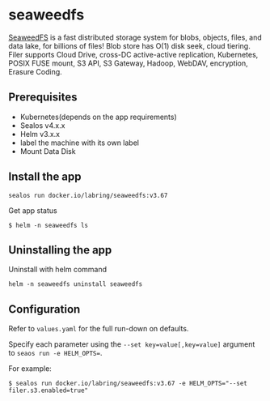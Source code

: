 # seaweedfs

[SeaweedFS](https://github.com/seaweedfs/seaweedfs) is a fast distributed storage system for blobs, objects, files, and data lake, for billions of files! Blob store has O(1) disk seek, cloud tiering. Filer supports Cloud Drive, cross-DC active-active replication, Kubernetes, POSIX FUSE mount, S3 API, S3 Gateway, Hadoop, WebDAV, encryption, Erasure Coding.

## Prerequisites

- Kubernetes(depends on the app requirements)
- Sealos v4.x.x
- Helm v3.x.x
- label the machine with its own label
- Mount Data Disk

## Install the app

```shell
sealos run docker.io/labring/seaweedfs:v3.67
```

Get app status

```shell
$ helm -n seaweedfs ls
```

## Uninstalling the app

Uninstall with helm command

```shell
helm -n seaweedfs uninstall seaweedfs
```

## Configuration

Refer to  `values.yaml` for the full run-down on defaults.

Specify each parameter using the `--set key=value[,key=value]` argument to `seaos run -e HELM_OPTS=`. 

For example:

```shell
$ sealos run docker.io/labring/seaweedfs:v3.67 -e HELM_OPTS="--set filer.s3.enabled=true"
```
